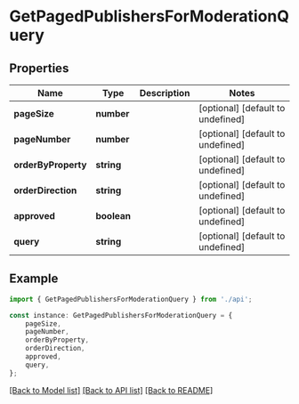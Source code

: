 # GetPagedPublishersForModerationQuery


## Properties

Name | Type | Description | Notes
------------ | ------------- | ------------- | -------------
**pageSize** | **number** |  | [optional] [default to undefined]
**pageNumber** | **number** |  | [optional] [default to undefined]
**orderByProperty** | **string** |  | [optional] [default to undefined]
**orderDirection** | **string** |  | [optional] [default to undefined]
**approved** | **boolean** |  | [optional] [default to undefined]
**query** | **string** |  | [optional] [default to undefined]

## Example

```typescript
import { GetPagedPublishersForModerationQuery } from './api';

const instance: GetPagedPublishersForModerationQuery = {
    pageSize,
    pageNumber,
    orderByProperty,
    orderDirection,
    approved,
    query,
};
```

[[Back to Model list]](../README.md#documentation-for-models) [[Back to API list]](../README.md#documentation-for-api-endpoints) [[Back to README]](../README.md)
